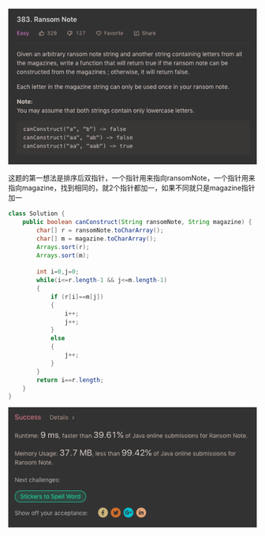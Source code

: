 ![GitHub Logo](/image/383.1.png)

这题的第一想法是排序后双指针，一个指针用来指向ransomNote，一个指针用来指向magazine，找到相同的，就2个指针都加一，如果不同就只是magazine指针加一

```java
class Solution {
    public boolean canConstruct(String ransomNote, String magazine) {
        char[] r = ransomNote.toCharArray();
        char[] m = magazine.toCharArray();        
        Arrays.sort(r);
        Arrays.sort(m);
        
        int i=0,j=0;
        while(i<=r.length-1 && j<=m.length-1)
        {
            if (r[i]==m[j])
            {
                i++;
                j++;
            }
            else
            {
                j++;
            }
        }
        return i==r.length;
    }
}
```

![GitHub Logo](/image/383.2.png)